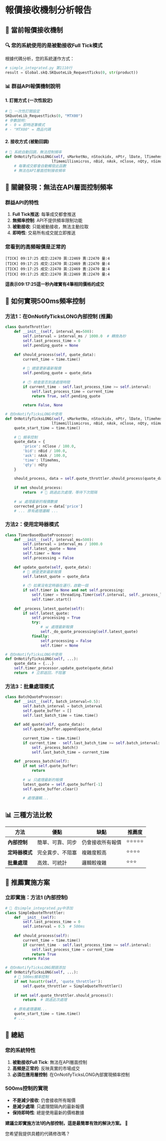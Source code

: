 # 報價接收機制分析報告

## 📡 **當前報價接收機制**

### **🔍 您的系統使用的是被動接收Full Tick模式**

根據代碼分析，您的系統運作方式：

```python
# simple_integrated.py 第1110行
result = Global.skQ.SKQuoteLib_RequestTicks(0, str(product))
```

### **📊 群益API報價機制說明**

#### **1. 訂閱方式 (一次性設定)**
```python
# 🔧 一次性訂閱設定
SKQuoteLib_RequestTicks(0, "MTX00")
# 參數說明:
# - 0 = 即時逐筆模式
# - "MTX00" = 商品代碼
```

#### **2. 接收方式 (被動回調)**
```python
# 🔔 系統自動回調，無法控制頻率
def OnNotifyTicksLONG(self, sMarketNo, nStockidx, nPtr, lDate, lTimehms, 
                     lTimemillismicros, nBid, nAsk, nClose, nQty, nSimulate):
    # 每筆成交都會自動觸發此函數
    # 無法在API層面控制接收頻率
```

## 🚨 **關鍵發現：無法在API層面控制頻率**

### **群益API的特性**
1. **Full Tick推送**: 每筆成交都會推送
2. **無頻率控制**: API不提供頻率限制功能
3. **被動接收**: 只能被動接收，無法主動拉取
4. **即時性**: 交易所有成交就立即推送

### **您看到的高頻報價是正常的**
```
[TICK] 09:17:25 成交:22470 買:22469 賣:22470 量:4
[TICK] 09:17:25 成交:22470 買:22469 賣:22470 量:4  
[TICK] 09:17:25 成交:22470 買:22469 賣:22470 量:4
[TICK] 09:17:25 成交:22470 買:22469 賣:22470 量:4
```
**這表示09:17:25這一秒內確實有4筆相同價格的成交**

## 🔧 **如何實現500ms頻率控制**

### **方法1：在OnNotifyTicksLONG內部控制** (推薦)

```python
class QuoteThrottler:
    def __init__(self, interval_ms=500):
        self.interval = interval_ms / 1000.0  # 轉換為秒
        self.last_process_time = 0
        self.pending_quote = None
    
    def should_process(self, quote_data):
        current_time = time.time()
        
        # 🔄 總是更新最新報價
        self.pending_quote = quote_data
        
        # 🕐 檢查是否到達處理時間
        if current_time - self.last_process_time >= self.interval:
            self.last_process_time = current_time
            return True, self.pending_quote
        
        return False, None

# 在OnNotifyTicksLONG中使用
def OnNotifyTicksLONG(self, sMarketNo, nStockidx, nPtr, lDate, lTimehms, 
                     lTimemillismicros, nBid, nAsk, nClose, nQty, nSimulate):
    quote_start_time = time.time()
    
    # 🔧 頻率控制
    quote_data = {
        'price': nClose / 100.0,
        'bid': nBid / 100.0,
        'ask': nAsk / 100.0,
        'time': lTimehms,
        'qty': nQty
    }
    
    should_process, data = self.quote_throttler.should_process(quote_data)
    
    if not should_process:
        return  # 🚀 跳過此次處理，等待下次間隔
    
    # 📊 處理最新的報價數據
    corrected_price = data['price']
    # ... 原有處理邏輯 ...
```

### **方法2：使用定時器模式**

```python
class TimerBasedQuoteProcessor:
    def __init__(self, interval_ms=500):
        self.interval = interval_ms / 1000.0
        self.latest_quote = None
        self.timer = None
        self.processing = False
    
    def update_quote(self, quote_data):
        # 🔄 總是更新最新報價
        self.latest_quote = quote_data
        
        # 🕐 如果沒有定時器在運行，啟動一個
        if self.timer is None and not self.processing:
            self.timer = threading.Timer(self.interval, self._process_latest_quote)
            self.timer.start()
    
    def _process_latest_quote(self):
        if self.latest_quote:
            self.processing = True
            try:
                # 📊 處理最新報價
                self._do_quote_processing(self.latest_quote)
            finally:
                self.processing = False
                self.timer = None

# 在OnNotifyTicksLONG中使用
def OnNotifyTicksLONG(self, ...):
    quote_data = {...}
    self.timer_processor.update_quote(quote_data)
    return  # 立即返回，不阻塞
```

### **方法3：批量處理模式**

```python
class BatchQuoteProcessor:
    def __init__(self, batch_interval=0.5):
        self.batch_interval = batch_interval
        self.quote_buffer = []
        self.last_batch_time = time.time()
    
    def add_quote(self, quote_data):
        self.quote_buffer.append(quote_data)
        
        current_time = time.time()
        if current_time - self.last_batch_time >= self.batch_interval:
            self._process_batch()
            self.last_batch_time = current_time
    
    def _process_batch(self):
        if not self.quote_buffer:
            return
        
        # 📊 只處理最新的報價
        latest_quote = self.quote_buffer[-1]
        self.quote_buffer.clear()
        
        # 處理邏輯...
```

## 📊 **三種方法比較**

| 方法 | 優點 | 缺點 | 推薦度 |
|------|------|------|--------|
| **內部控制** | 簡單、可靠、同步 | 仍會接收所有報價 | ⭐⭐⭐⭐⭐ |
| **定時器模式** | 完全異步、不阻塞 | 複雜度較高 | ⭐⭐⭐⭐ |
| **批量處理** | 高效、可統計 | 邏輯較複雜 | ⭐⭐⭐ |

## 🎯 **推薦實施方案**

### **立即實施：方法1 (內部控制)**

```python
# 🔧 在simple_integrated.py中添加
class SimpleQuoteThrottler:
    def __init__(self):
        self.last_process_time = 0
        self.interval = 0.5  # 500ms
    
    def should_process(self):
        current_time = time.time()
        if current_time - self.last_process_time >= self.interval:
            self.last_process_time = current_time
            return True
        return False

# 在OnNotifyTicksLONG開頭添加
def OnNotifyTicksLONG(self, ...):
    # 🚀 500ms頻率控制
    if not hasattr(self, 'quote_throttler'):
        self.quote_throttler = SimpleQuoteThrottler()
    
    if not self.quote_throttler.should_process():
        return  # 跳過此次處理
    
    # 原有處理邏輯...
    quote_start_time = time.time()
    # ...
```

## 📝 **總結**

### **您的系統特性**
1. **被動接收Full Tick**: 無法在API層面控制
2. **高頻是正常的**: 反映真實的市場成交
3. **必須在應用層控制**: 在OnNotifyTicksLONG內部實現頻率控制

### **500ms控制的實現**
- **不是減少接收**: 仍會接收所有報價
- **是減少處理**: 只處理間隔內的最新報價
- **保持即時性**: 總是使用最新的價格數據

**建議立即實施方法1的內部控制，這是最簡單有效的解決方案。** 🚀

您希望我提供具體的代碼修改嗎？


